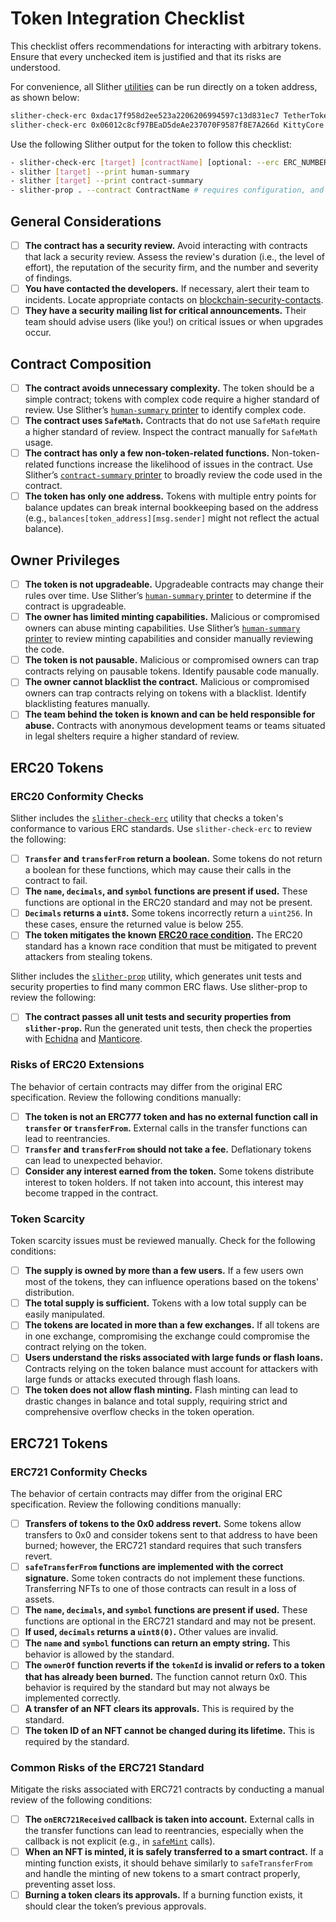 # Token Integration Checklist

This checklist offers recommendations for interacting with arbitrary tokens. Ensure that every unchecked item is justified and that its risks are understood.

For convenience, all Slither [utilities](https://github.com/crytic/slither#tools) can be run directly on a token address, as shown below:

```bash
slither-check-erc 0xdac17f958d2ee523a2206206994597c13d831ec7 TetherToken --erc erc20
slither-check-erc 0x06012c8cf97BEaD5deAe237070F9587f8E7A266d KittyCore --erc erc721
```

Use the following Slither output for the token to follow this checklist:

```bash
- slither-check-erc [target] [contractName] [optional: --erc ERC_NUMBER]
- slither [target] --print human-summary
- slither [target] --print contract-summary
- slither-prop . --contract ContractName # requires configuration, and use of Echidna and Manticore
```

## General Considerations

- [ ] **The contract has a security review.** Avoid interacting with contracts that lack a security review. Assess the review's duration (i.e., the level of effort), the reputation of the security firm, and the number and severity of findings.
- [ ] **You have contacted the developers.** If necessary, alert their team to incidents. Locate appropriate contacts on [blockchain-security-contacts](https://github.com/crytic/blockchain-security-contacts).
- [ ] **They have a security mailing list for critical announcements.** Their team should advise users (like you!) on critical issues or when upgrades occur.

## Contract Composition

- [ ] **The contract avoids unnecessary complexity.** The token should be a simple contract; tokens with complex code require a higher standard of review. Use Slither’s [`human-summary` printer](https://github.com/crytic/slither/wiki/Printer-documentation#human-summary) to identify complex code.
- [ ] **The contract uses `SafeMath`.** Contracts that do not use `SafeMath` require a higher standard of review. Inspect the contract manually for `SafeMath` usage.
- [ ] **The contract has only a few non-token-related functions.** Non-token-related functions increase the likelihood of issues in the contract. Use Slither’s [`contract-summary` printer](https://github.com/crytic/slither/wiki/Printer-documentation#contract-summary) to broadly review the code used in the contract.
- [ ] **The token has only one address.** Tokens with multiple entry points for balance updates can break internal bookkeeping based on the address (e.g., `balances[token_address][msg.sender]` might not reflect the actual balance).

## Owner Privileges

- [ ] **The token is not upgradeable.** Upgradeable contracts may change their rules over time. Use Slither’s [`human-summary` printer](https://github.com/crytic/slither/wiki/Printer-documentation#contract-summary) to determine if the contract is upgradeable.
- [ ] **The owner has limited minting capabilities.** Malicious or compromised owners can abuse minting capabilities. Use Slither’s [`human-summary` printer](https://github.com/crytic/slither/wiki/Printer-documentation#contract-summary) to review minting capabilities and consider manually reviewing the code.
- [ ] **The token is not pausable.** Malicious or compromised owners can trap contracts relying on pausable tokens. Identify pausable code manually.
- [ ] **The owner cannot blacklist the contract.** Malicious or compromised owners can trap contracts relying on tokens with a blacklist. Identify blacklisting features manually.
- [ ] **The team behind the token is known and can be held responsible for abuse.** Contracts with anonymous development teams or teams situated in legal shelters require a higher standard of review.

## ERC20 Tokens

### ERC20 Conformity Checks

Slither includes the [`slither-check-erc`](https://github.com/crytic/slither/wiki/ERC-Conformance) utility that checks a token's conformance to various ERC standards. Use `slither-check-erc` to review the following:

- [ ] **`Transfer` and `transferFrom` return a boolean.** Some tokens do not return a boolean for these functions, which may cause their calls in the contract to fail.
- [ ] **The `name`, `decimals`, and `symbol` functions are present if used.** These functions are optional in the ERC20 standard and may not be present.
- [ ] **`Decimals` returns a `uint8`.** Some tokens incorrectly return a `uint256`. In these cases, ensure the returned value is below 255.
- [ ] **The token mitigates the known [ERC20 race condition](https://github.com/ethereum/EIPs/issues/20#issuecomment-263524729).** The ERC20 standard has a known race condition that must be mitigated to prevent attackers from stealing tokens.

Slither includes the [`slither-prop`](https://github.com/crytic/slither/wiki/Property-generation) utility, which generates unit tests and security properties to find many common ERC flaws. Use slither-prop to review the following:

- [ ] **The contract passes all unit tests and security properties from `slither-prop`.** Run the generated unit tests, then check the properties with [Echidna](https://github.com/crytic/echidna) and [Manticore](https://manticore.readthedocs.io/en/latest/verifier.html).

### Risks of ERC20 Extensions

The behavior of certain contracts may differ from the original ERC specification. Review the following conditions manually:

- [ ] **The token is not an ERC777 token and has no external function call in `transfer` or `transferFrom`.** External calls in the transfer functions can lead to reentrancies.
- [ ] **`Transfer` and `transferFrom` should not take a fee.** Deflationary tokens can lead to unexpected behavior.
- [ ] **Consider any interest earned from the token.** Some tokens distribute interest to token holders. If not taken into account, this interest may become trapped in the contract.

### Token Scarcity

Token scarcity issues must be reviewed manually. Check for the following conditions:

- [ ] **The supply is owned by more than a few users.** If a few users own most of the tokens, they can influence operations based on the tokens' distribution.
- [ ] **The total supply is sufficient.** Tokens with a low total supply can be easily manipulated.
- [ ] **The tokens are located in more than a few exchanges.** If all tokens are in one exchange, compromising the exchange could compromise the contract relying on the token.
- [ ] **Users understand the risks associated with large funds or flash loans.** Contracts relying on the token balance must account for attackers with large funds or attacks executed through flash loans.
- [ ] **The token does not allow flash minting.** Flash minting can lead to drastic changes in balance and total supply, requiring strict and comprehensive overflow checks in the token operation.

## ERC721 Tokens

### ERC721 Conformity Checks

The behavior of certain contracts may differ from the original ERC specification. Review the following conditions manually:

- [ ] **Transfers of tokens to the 0x0 address revert.** Some tokens allow transfers to 0x0 and consider tokens sent to that address to have been burned; however, the ERC721 standard requires that such transfers revert.
- [ ] **`safeTransferFrom` functions are implemented with the correct signature.** Some token contracts do not implement these functions. Transferring NFTs to one of those contracts can result in a loss of assets.
- [ ] **The `name`, `decimals`, and `symbol` functions are present if used.** These functions are optional in the ERC721 standard and may not be present.
- [ ] **If used, `decimals` returns a `uint8(0)`.** Other values are invalid.
- [ ] **The `name` and `symbol` functions can return an empty string.** This behavior is allowed by the standard.
- [ ] **The `ownerOf` function reverts if the `tokenId` is invalid or refers to a token that has already been burned.** The function cannot return 0x0. This behavior is required by the standard but may not always be implemented correctly.
- [ ] **A transfer of an NFT clears its approvals.** This is required by the standard.
- [ ] **The token ID of an NFT cannot be changed during its lifetime.** This is required by the standard.

### Common Risks of the ERC721 Standard

Mitigate the risks associated with ERC721 contracts by conducting a manual review of the following conditions:

- [ ] **The `onERC721Received` callback is taken into account.** External calls in the transfer functions can lead to reentrancies, especially when the callback is not explicit (e.g., in [`safeMint`](https://www.paradigm.xyz/2021/08/the-dangers-of-surprising-code/) calls).
- [ ] **When an NFT is minted, it is safely transferred to a smart contract.** If a minting function exists, it should behave similarly to `safeTransferFrom` and handle the minting of new tokens to a smart contract properly, preventing asset loss.
- [ ] **Burning a token clears its approvals.** If a burning function exists, it should clear the token’s previous approvals.
